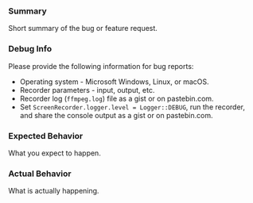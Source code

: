 ### Summary
Short summary of the bug or feature request.

### Debug Info
Please provide the following information for bug reports:

* Operating system - Microsoft Windows, Linux, or macOS.
* Recorder parameters - input, output, etc.
* Recorder log (`ffmpeg.log`) file as a gist or on pastebin.com.
* Set `ScreenRecorder.logger.level = Logger::DEBUG`, run the recorder, and share the
console output as a gist or on pastebin.com.

### Expected Behavior
What you expect to happen.

### Actual Behavior
What is actually happening.
